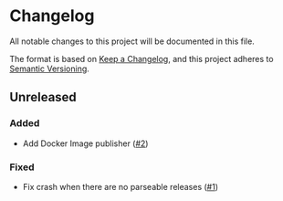 # Changelog

All notable changes to this project will be documented in this file.

The format is based on [Keep a Changelog](https://keepachangelog.com/en/1.0.0/),
and this project adheres to [Semantic Versioning](https://semver.org/spec/v2.0.0.html).

## Unreleased

### Added

- Add Docker Image publisher ([#2](https://github.com/claudiodekker/changelog-updater/pull/2))

### Fixed

- Fix crash when there are no parseable releases ([#1](https://github.com/claudiodekker/changelog-updater/pull/1))
